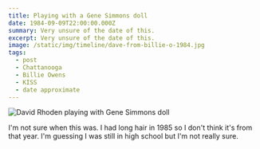 ```yaml
---
title: Playing with a Gene Simmons doll
date: 1984-09-09T22:00:00.000Z
summary: Very unsure of the date of this.
excerpt: Very unsure of the date of this.
image: /static/img/timeline/dave-from-billie-o-1984.jpg
tags:
  - post 
  - Chattanooga
  - Billie Owens
  - KISS
  - date approximate
---
```


![David Rhoden playing with Gene Simmons doll](/static/img/timeline/dave-from-billie-o-1984.jpg "David Rhoden playing with Gene Simmons doll")

I'm not sure when this was. I had long hair in 1985 so I don't think it's from that year. I'm guessing I was still in high school but I'm not really sure.